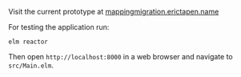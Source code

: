 Visit the current prototype at [mappingmigration.erictapen.name](https://mappingmigration.erictapen.name/)


For testing the application run:

```
elm reactor
```

Then open `http://localhost:8000` in a web browser and navigate to `src/Main.elm`.
